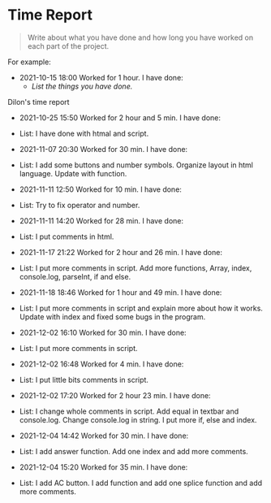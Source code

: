 # Time Report

> Write about what you have done and how long you have worked on each part of the project.

For example: 

- 2021-10-15 18:00 Worked for 1 hour. I have done:
  - *List the things you have done.*


Dilon's time report
- 2021-10-25 15:50 Worked for 2 hour and 5 min. I have done:
- List: I have done with htmal and script.


- 2021-11-07 20:30 Worked for 30 min. I have done:
- List: I add some buttons and number symbols. 
        Organize layout in html language.
        Update with function.


- 2021-11-11 12:50 Worked for 10 min. I have done:
- List: Try to fix operator and number.


- 2021-11-11 14:20 Worked for 28 min. I have done:
- List: I put comments in html.


- 2021-11-17 21:22 Worked for 2 hour and 26 min. I have done:
- List: I put more comments in script.
        Add more functions, Array, index, console.log, parseInt, if and else.


- 2021-11-18 18:46 Worked for 1 hour and 49 min. I have done:
- List: I put more comments in script and explain more about how it works.
        Update with index and fixed some bugs in the program.


- 2021-12-02 16:10 Worked for 30 min. I have done:
- List: I put more comments in script.


- 2021-12-02 16:48 Worked for 4 min. I have done:
- List: I put little bits comments in script.


- 2021-12-02 17:20 Worked for 2 hour 23 min. I have done:
- List: I change whole comments in script. 
        Add equal in textbar and console.log.
        Change console.log in string. 
        I put more if, else and index.


- 2021-12-04 14:42 Worked for 30 min. I have done:
- List: I add answer function.
        Add one index and add more comments.


- 2021-12-04 15:20 Worked for 35 min. I have done:
- List: I add AC button.
        I add function and add one splice function and add more comments.
  